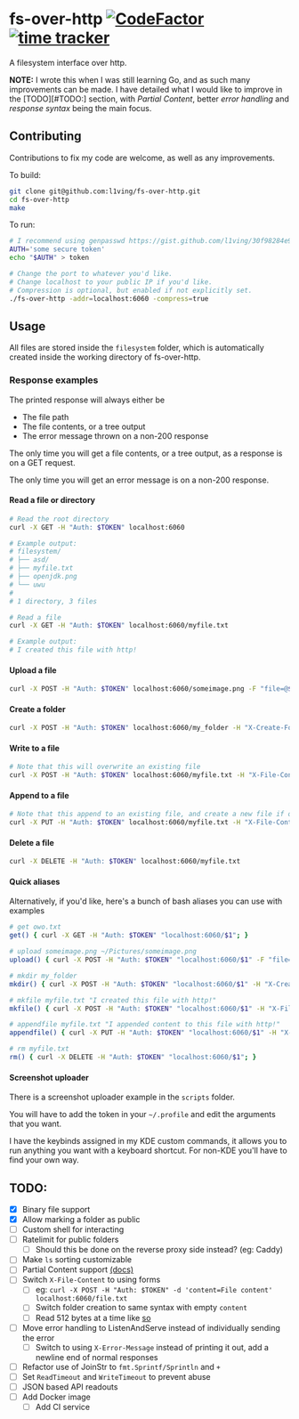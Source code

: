 # fs-over-http [![CodeFactor](https://www.codefactor.io/repository/github/l1ving/fs-over-http/badge)](https://www.codefactor.io/repository/github/l1ving/fs-over-http) [![time tracker](https://wakatime.com/badge/github/l1ving/fs-over-http.svg)](https://wakatime.com/badge/github/l1ving/fs-over-http)

A filesystem interface over http.

**NOTE:** I wrote this when I was still learning Go, and as such many improvements can be made. 
I have detailed what I would like to improve in the [TODO][#TODO:] section, with *Partial Content*,
better *error handling* and *response syntax* being the main focus.

## Contributing

Contributions to fix my code are welcome, as well as any improvements.

To build:
```bash
git clone git@github.com:l1ving/fs-over-http.git
cd fs-over-http
make
```

To run:
```bash
# I recommend using genpasswd https://gist.github.com/l1ving/30f98284e9f92e1b47b4df6e05a063fc
AUTH='some secure token'
echo "$AUTH" > token

# Change the port to whatever you'd like. 
# Change localhost to your public IP if you'd like.
# Compression is optional, but enabled if not explicitly set.
./fs-over-http -addr=localhost:6060 -compress=true
```

## Usage

All files are stored inside the `filesystem` folder, which is automatically created inside the working directory of fs-over-http.

### Response examples

The printed response will always either be
- The file path
- The file contents, or a tree output
- The error message thrown on a non-200 response

The only time you will get a file contents, or a tree output, as a response is on a GET request.

The only time you will get an error message is on a non-200 response.

#### Read a file or directory

```bash
# Read the root directory
curl -X GET -H "Auth: $TOKEN" localhost:6060

# Example output:
# filesystem/
# ├── asd/
# ├── myfile.txt
# ├── openjdk.png
# └── uwu
#
# 1 directory, 3 files

# Read a file
curl -X GET -H "Auth: $TOKEN" localhost:6060/myfile.txt

# Example output:
# I created this file with http!
```

#### Upload a file

```bash
curl -X POST -H "Auth: $TOKEN" localhost:6060/someimage.png -F "file=@$HOME/Downloads/myimage.jpg"
```

#### Create a folder

```bash
curl -X POST -H "Auth: $TOKEN" localhost:6060/my_folder -H "X-Create-Folder: true"
```

#### Write to a file

```bash
# Note that this will overwrite an existing file
curl -X POST -H "Auth: $TOKEN" localhost:6060/myfile.txt -H "X-File-Content: I created this file with http!"
```

#### Append to a file

```bash
# Note that this append to an existing file, and create a new file if one does not exist
curl -X PUT -H "Auth: $TOKEN" localhost:6060/myfile.txt -H "X-File-Content: I appended content to this file with http!"
```

#### Delete a file

```bash
curl -X DELETE -H "Auth: $TOKEN" localhost:6060/myfile.txt
```

#### Quick aliases

Alternatively, if you'd like, here's a bunch of bash aliases you can use with examples

```bash
# get owo.txt
get() { curl -X GET -H "Auth: $TOKEN" "localhost:6060/$1"; }

# upload someimage.png ~/Pictures/someimage.png
upload() { curl -X POST -H "Auth: $TOKEN" "localhost:6060/$1" -F "file=@$(echo "$2" | sed "s/~/\$HOME/g")"; }

# mkdir my_folder
mkdir() { curl -X POST -H "Auth: $TOKEN" "localhost:6060/$1" -H "X-Create-Folder: true"; }

# mkfile myfile.txt "I created this file with http!"
mkfile() { curl -X POST -H "Auth: $TOKEN" "localhost:6060/$1" -H "X-File-Content: $2"; }

# appendfile myfile.txt "I appended content to this file with http!"
appendfile() { curl -X PUT -H "Auth: $TOKEN" "localhost:6060/$1" -H "X-File-Content: $2"; }

# rm myfile.txt
rm() { curl -X DELETE -H "Auth: $TOKEN" "localhost:6060/$1"; }
```

#### Screenshot uploader

There is a screenshot uploader example in the `scripts` folder.

You will have to add the token in your `~/.profile` and edit the arguments that you want.

I have the keybinds assigned in my KDE custom commands, it allows you to run anything you want with a keyboard shortcut. For non-KDE you'll have to find your own way.

## TODO:

- [x] Binary file support
- [x] Allow marking a folder as public
- [ ] Custom shell for interacting
- [ ] Ratelimit for public folders
  - [ ] Should this be done on the reverse proxy side instead? (eg: Caddy)
- [ ] Make `ls` sorting customizable
- [ ] Partial Content support [(docs)](https://developer.mozilla.org/en-US/docs/Web/HTTP/Status/206)
- [ ] Switch `X-File-Content` to using forms
  - [ ] eg: `curl -X POST -H "Auth: $TOKEN" -d 'content=File content' localhost:6060/file.txt`
  - [ ] Switch folder creation to same syntax with empty `content`
  - [ ] Read 512 bytes at a time like [so](https://pkg.go.dev/github.com/valyala/fasthttp#RequestCtx.SetBodyStream)
- [ ] Move error handling to ListenAndServe instead of individually sending the error
  - [ ] Switch to using `X-Error-Message` instead of printing it out, add a newline end of normal responses
- [ ] Refactor use of JoinStr to `fmt.Sprintf/Sprintln` and `+`
- [ ] Set `ReadTimeout` and `WriteTimeout` to prevent abuse
- [ ] JSON based API readouts
- [ ] Add Docker image
  - [ ] Add CI service
